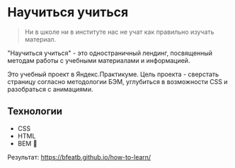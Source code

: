 # Научиться учиться

> Ни в школе ни в институте нас не учат как правильно изучать материал.

"Научиться учиться" - это одностраничный лендинг, посвященный методам работы с учебными материалами и информацией.

Это учебный проект в Яндекс.Практикуме. Цель проекта - сверстать страницу согласно методологии БЭМ, углубиться в возможности CSS и разобраться с анимациями.

## Технологии

- CSS
- HTML
- BEM 🤘

Результат: https://bfeatb.github.io/how-to-learn/
